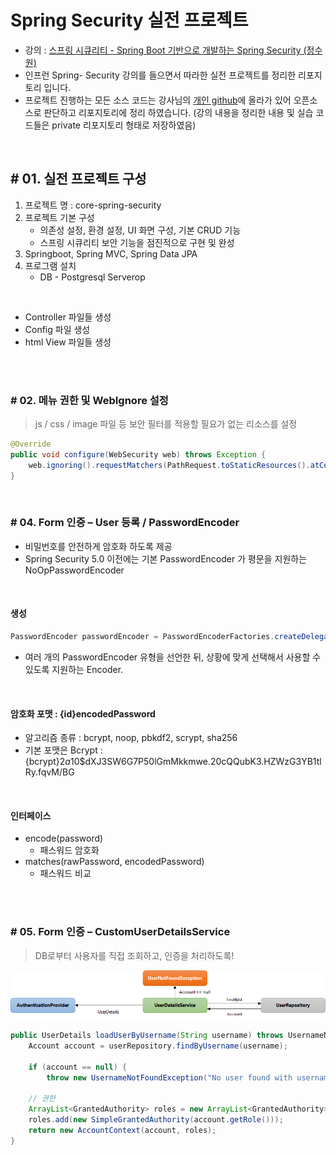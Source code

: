 # Spring Security 실전 프로젝트

* 강의 : [스프링 시큐리티 - Spring Boot 기반으로 개발하는 Spring Security (정수원)](https://www.inflearn.com/course/%EC%BD%94%EC%96%B4-%EC%8A%A4%ED%94%84%EB%A7%81-%EC%8B%9C%ED%81%90%EB%A6%AC%ED%8B%B0/dashboard)
* 인프런 Spring- Security 강의를 들으면서 따라한 실전 프로젝트를 정리한 리포지토리 입니다.
* 프로젝트 진행하는 모든 소스 코드는 강사님의 [개인 github](https://github.com/onjsdnjs/corespringsecurity)에 올라가 있어 오픈소스로 판단하고 리포지토리에 정리 하였습니다. (강의 내용을 정리한 내용 및 실습 코드들은 private 리포지토리 형태로 저장하였음)

<br/>

## # 01. 실전 프로젝트 구성

1. 프로젝트 명 : core-spring-security
2. 프로젝트 기본 구성
   * 의존성 설정, 환경 설정, UI 화면 구성, 기본 CRUD 기능
   * 스프링 시큐리티 보안 기능을 점진적으로 구현 및 완성
3. Springboot, Spring MVC, Spring Data JPA
4. 프로그램 설치
   * DB - Postgresql Serverop

<br/>

* Controller 파일들 생성
* Config 파일 생성
* html View 파일들 생성

<br/>

<br/>

### # 02. 메뉴 권한 및 WebIgnore 설정

> js / css / image 파일 등 보안 필터를 적용할 필요가 없는 리소스를 설정

```java
@Override
public void configure(WebSecurity web) throws Exception {
    web.ignoring().requestMatchers(PathRequest.toStaticResources().atCommonLocations());
}
```

<br/>

### # 04. Form 인증 – User 등록 / PasswordEncoder

* 비밀번호를 안전하게 암호화 하도록 제공
* Spring Security 5.0 이전에는 기본 PasswordEncoder 가 평문을 지원하는 NoOpPasswordEncoder

<br/>

#### 생성

```java
PasswordEncoder passwordEncoder = PasswordEncoderFactories.createDelegatingPasswordEncoder()
```

* 여러 개의 PasswordEncoder 유형을 선언한 뒤, 상황에 맞게 선택해서 사용할 수 있도록 지원하는 Encoder.

<br/>

#### 암호화 포맷 : {id}encodedPassword

* 알고리즘 종류 : bcrypt, noop, pbkdf2, scrypt, sha256
* 기본 포맷은 Bcrypt : {bcrypt}$2a$10$dXJ3SW6G7P50lGmMkkmwe.20cQQubK3.HZWzG3YB1tlRy.fqvM/BG

<br/>

#### 인터페이스

* encode(password)
  * 패스워드 암호화
* matches(rawPassword, encodedPassword)
  * 패스워드 비교

<br/>

<br/>

### # 05. Form 인증 – CustomUserDetailsService

> DB로부터 사용자를 직접 조회하고, 인증을 처리하도록!

![image-20210505133642574](./images/image-20210505133642574.png)

```java
public UserDetails loadUserByUsername(String username) throws UsernameNotFoundException {
	Account account = userRepository.findByUsername(username);

    if (account == null) {
		throw new UsernameNotFoundException("No user found with username: " + username);	}
    
	// 권한
    ArrayList<GrantedAuthority> roles = new ArrayList<GrantedAuthority>();
    roles.add(new SimpleGrantedAuthority(account.getRole()));
	return new AccountContext(account, roles);
}
```

<br/>

<br/>

<br/>

<br/>

<br/>

<br/>

<br/>

<br/>

<br/>

<br/>

<br/>

<br/>

<br/>

<br/>

<br/>

<br/>

<br/>

<br/>

<br/>

<br/>

<br/>

<br/>

<br/>

<br/>

